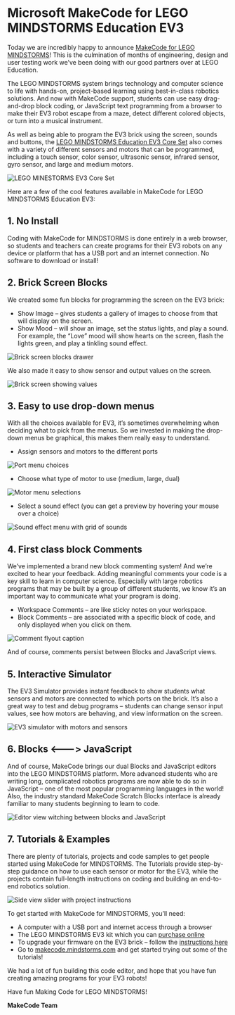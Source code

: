 # Microsoft MakeCode for LEGO MINDSTORMS Education EV3

Today we are incredibly happy to announce [MakeCode for LEGO MINDSTORMS](https://makecode.mindstorms.com/)!  This is the culmination of months of engineering, design and user testing work we’ve been doing with our good partners over at LEGO Education.

The LEGO MINDSTORMS system brings technology and computer science to life with hands-on, project-based learning using best-in-class robotics solutions.  And now with MakeCode support, students can use easy drag-and-drop block coding, or JavaScript text programming from a browser to make their EV3 robot escape from a maze, detect different colored objects, or turn into a musical instrument.

As well as being able to program the EV3 brick using the screen, sounds and buttons, the [LEGO MINDSTORMS Education EV3 Core Set](https://education.lego.com/en-us/products/lego-mindstorms-education-ev3-core-set-/5003400) also comes with a variety of different sensors and motors that can be programmed, including a touch sensor, color sensor, ultrasonic sensor, infrared sensor, gyro sensor, and large and medium motors. 

![LEGO MINESTORMS EV3 Core Set](/static/blog/lego/05-08-2018/core-set.jpg)

Here are a few of the cool features available in MakeCode for LEGO MINDSTORMS Education EV3:

## 1. No Install

Coding with MakeCode for MINDSTORMS is done entirely in a web browser, so students and teachers can create programs for their EV3 robots on any device or platform that has a USB port and an internet connection.  No software to download or install!

## 2. Brick Screen Blocks 

We created some fun blocks for programming the screen on the EV3 brick:

* Show Image – gives students a gallery of images to choose from that will display on the screen.
* Show Mood – will show an image, set the status lights, and play a sound.  For example, the “Love” mood will show hearts on the screen, flash the lights green, and play a tinkling sound effect.

![Brick screen blocks drawer](/static/blog/lego/05-08-2018/brick-screen.gif)

We also made it easy to show sensor and output values on the screen. 

![Brick screen showing values](/static/blog/lego/05-08-2018/brick-screen-values.png)

## 3. Easy to use drop-down menus

With all the choices available for EV3, it’s sometimes overwhelming when deciding what to pick from the menus. So we invested in making the drop-down menus be graphical, this makes them really easy to understand.

* Assign sensors and motors to the different ports  
 
![Port menu choices](/static/blog/lego/05-08-2018/ports.png)

* Choose what type of motor to use (medium, large, dual) 
 
![Motor menu selections](/static/blog/lego/05-08-2018/motors.png)

* Select a sound effect (you can get a preview by hovering your mouse over a choice) 
 
![Sound effect menu with grid of sounds](/static/blog/lego/05-08-2018/sound-effect.gif)

## 4. First class block Comments

We’ve implemented a brand new block commenting system!  And we’re excited to hear your feedback. Adding meaningful comments your code is a key skill to learn in computer science. Especially with large robotics programs that may be built by a group of different students, we know it’s an important way to communicate what your program is doing.

* Workspace Comments – are like sticky notes on your workspace.
* Block Comments – are associated with a specific block of code, and only displayed when you click on them.
 
![Comment flyout caption](/static/blog/lego/05-08-2018/comments.png)

And of course, comments persist between Blocks and JavaScript views.

## 5. Interactive Simulator

The EV3 Simulator provides instant feedback to show students what sensors and motors are connected to which ports on the brick.  It’s also a great way to test and debug programs – students can change sensor input values, see how motors are behaving, and view information on the screen. 

![EV3 simulator with motors and sensors](/static/blog/lego/05-08-2018/simulator.gif)

## 6. Blocks <---> JavaScript

And of course, MakeCode brings our dual Blocks and JavaScript editors into the LEGO MINDSTORMS platform. More advanced students who are writing long, complicated robotics programs are now able to do so in JavaScript – one of the most popular programming languages in the world! Also, the industry standard MakeCode Scratch Blocks interface is already familiar to many students beginning to learn to code. 

![Editor view witching between blocks and JavaScript](/static/blog/lego/05-08-2018/javascript.gif)

## 7. Tutorials & Examples

There are plenty of tutorials, projects and code samples to get people started using MakeCode for MINDSTORMS. The Tutorials provide step-by-step guidance on how to use each sensor or motor for the EV3, while the projects contain full-length instructions on coding and building an end-to-end robotics solution. 
 
![Side view slider with project instructions](/static/blog/lego/05-08-2018/projects.png)

To get started with MakeCode for MINDSTORMS, you’ll need:

* A computer with a USB port and internet access through a browser 
* The LEGO MINDSTORMS EV3 kit which you can [purchase online](https://education.lego.com/en-us/shop/mindstorms%20ev3) 
* To upgrade your firmware on the EV3 brick – follow the [instructions here](https://makecode.mindstorms.com/troubleshoot) 
* Go to [makecode.mindstorms.com](https://makecode.mindstorms.com) and get started trying out some of the tutorials!

We had a lot of fun building this code editor, and hope that you have fun creating amazing programs for your EV3 robots!

Have fun Making Code for LEGO MINDSTORMS! 

**MakeCode Team**